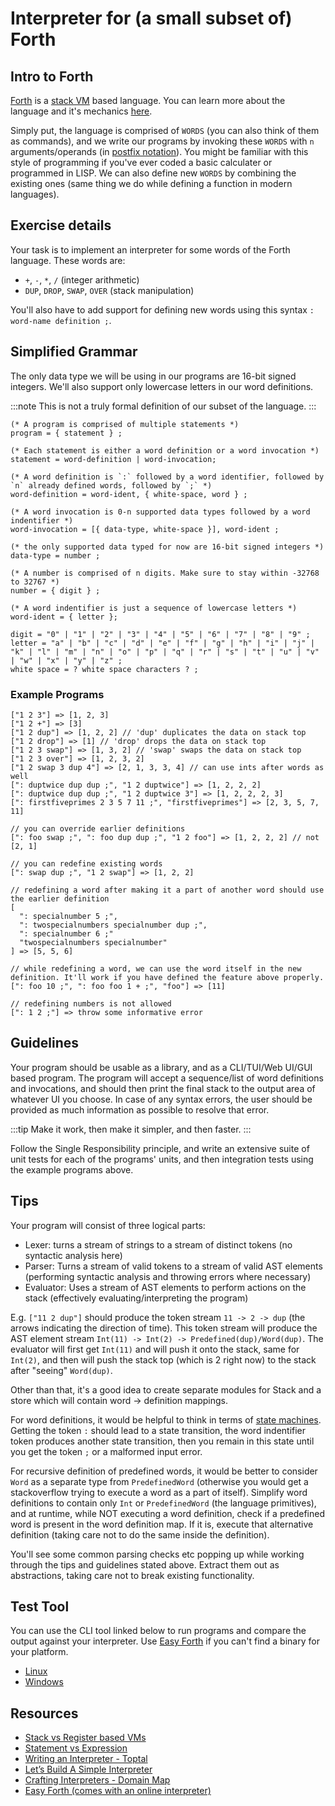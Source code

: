 # Interpreter for (a small subset of) Forth

## Intro to Forth

[Forth](https://en.wikipedia.org/wiki/Forth_%28programming_language%29) is a [stack VM](https://en.wikipedia.org/wiki/Stack_machine) based language. You can learn more about the language and it's mechanics [here](https://www.forth.com/starting-forth/1-forth-stacks-dictionary/).

Simply put, the language is comprised of `WORDS` (you can also think of them as commands), and we write our programs by invoking these `WORDS` with `n` arguments/operands (in [postfix notation](https://en.wikipedia.org/wiki/Reverse_Polish_notation)). You might be familiar with this style of programming if you've ever coded a basic calculater or programmed in LISP. We can also define new `WORDS` by combining the existing ones (same thing we do while defining a function in modern languages).

## Exercise details

Your task is to implement an interpreter for some words of the Forth language. These words are:

- `+`, `-`, `*`, `/` (integer arithmetic)
- `DUP`, `DROP`, `SWAP`, `OVER` (stack manipulation)

You'll also have to add support for defining new words using this syntax `: word-name definition ;`.

## Simplified Grammar

The only data type we will be using in our programs are 16-bit signed integers. We'll also support only lowercase letters in our word definitions.

:::note
This is not a truly formal definition of our subset of the language.
:::

```ebnf
(* A program is comprised of multiple statements *)
program = { statement } ;

(* Each statement is either a word definition or a word invocation *)
statement = word-definition | word-invocation;

(* A word definition is `:` followed by a word identifier, followed by `n` already defined words, followed by `;` *)
word-definition = word-ident, { white-space, word } ;

(* A word invocation is 0-n supported data types followed by a word indentifier *)
word-invocation = [{ data-type, white-space }], word-ident ;

(* the only supported data typed for now are 16-bit signed integers *)
data-type = number ;

(* A number is comprised of n digits. Make sure to stay within -32768 to 32767 *)
number = { digit } ;

(* A word indentifier is just a sequence of lowercase letters *)
word-ident = { letter };

digit = "0" | "1" | "2" | "3" | "4" | "5" | "6" | "7" | "8" | "9" ;
letter = "a" | "b" | "c" | "d" | "e" | "f" | "g" | "h" | "i" | "j" | "k" | "l" | "m" | "n" | "o" | "p" | "q" | "r" | "s" | "t" | "u" | "v" | "w" | "x" | "y" | "z" ;
white space = ? white space characters ? ;
```

### Example Programs

```forth
["1 2 3"] => [1, 2, 3]
["1 2 +"] => [3]
["1 2 dup"] => [1, 2, 2] // 'dup' duplicates the data on stack top
["1 2 drop"] => [1] // 'drop' drops the data on stack top
["1 2 3 swap"] => [1, 3, 2] // 'swap' swaps the data on stack top
["1 2 3 over"] => [1, 2, 3, 2]
["1 2 swap 3 dup 4"] => [2, 1, 3, 3, 4] // can use ints after words as well
[": duptwice dup dup ;", "1 2 duptwice"] => [1, 2, 2, 2]
[": duptwice dup dup ;", "1 2 duptwice 3"] => [1, 2, 2, 2, 3]
[": firstfiveprimes 2 3 5 7 11 ;", "firstfiveprimes"] => [2, 3, 5, 7, 11]

// you can override earlier definitions
[": foo swap ;", ": foo dup dup ;", "1 2 foo"] => [1, 2, 2, 2] // not [2, 1]

// you can redefine existing words
[": swap dup ;", "1 2 swap"] => [1, 2, 2]

// redefining a word after making it a part of another word should use the earlier definition
[
  ": specialnumber 5 ;",
  ": twospecialnumbers specialnumber dup ;",
  ": specialnumber 6 ;"
  "twospecialnumbers specialnumber"
] => [5, 5, 6]

// while redefining a word, we can use the word itself in the new definition. It'll work if you have defined the feature above properly.
[": foo 10 ;", ": foo foo 1 + ;", "foo"] => [11]

// redefining numbers is not allowed
[": 1 2 ;"] => throw some informative error
```

## Guidelines

Your program should be usable as a library, and as a CLI/TUI/Web UI/GUI based program. The program will accept a sequence/list of word definitions and invocations, and should then print the final stack to the output area of whatever UI you choose. In case of any syntax errors, the user should be provided as much information as possible to resolve that error.

:::tip
Make it work, then make it simpler, and then faster.
:::

Follow the Single Responsibility principle, and write an extensive suite of unit tests for each of the programs' units, and then integration tests using the example programs above.

## Tips

Your program will consist of three logical parts:

- Lexer: turns a stream of strings to a stream of distinct tokens (no syntactic analysis here)
- Parser: Turns a stream of valid tokens to a stream of valid AST elements (performing syntactic analysis and throwing errors where necessary)
- Evaluator: Uses a stream of AST elements to perform actions on the stack (effectively evaluating/interpreting the program)

E.g. `["11 2 dup"]` should produce the token stream `11 -> 2 -> dup` (the arrows indicating the direction of time). This token stream will produce the AST element stream `Int(11) -> Int(2) -> Predefined(dup)/Word(dup)`. The evaluator will first get `Int(11)` and will push it onto the stack, same for `Int(2)`, and then will push the stack top (which is 2 right now) to the stack after "seeing" `Word(dup)`.

Other than that, it's a good idea to create separate modules for Stack and a store which will contain word -> definition mappings.

For word definitions, it would be helpful to think in terms of [state machines](https://en.wikipedia.org/wiki/Finite-state_machine). Getting the token `:` should lead to a state transition, the word indentifier token produces another state transition, then you remain in this state until you get the token `;` or a malformed input error.

For recursive definition of predefined words, it would be better to consider `Word` as a separate type from `PredefinedWord` (otherwise you would get a stackoverflow trying to execute a word as a part of itself). Simplify word definitions to contain only `Int` or `PredefinedWord` (the language primitives), and at runtime, while NOT executing a word definition, check if a predefined word is present in the word definition map. If it is, execute that alternative definition (taking care not to do the same inside the definition).

You'll see some common parsing checks etc popping up while working through the tips and guidelines stated above. Extract them out as abstractions, taking care not to break existing functionality.

## Test Tool

You can use the CLI tool linked below to run programs and compare the output against your interpreter. Use [Easy Forth](#resources) if you can't find a binary for your platform.

- [Linux](https://dev-portal-tools.s3.eu-central-1.amazonaws.com/forthrs)
- [Windows](https://dev-portal-tools.s3.eu-central-1.amazonaws.com/forthrs.exe)

## Resources

- [Stack vs Register based VMs](https://static.usenix.org/events/vee05/full_papers/p153-yunhe.pdf)
- [Statement vs Expression](https://www.freecodecamp.org/news/statement-vs-expression-whats-the-difference-in-programming/)
- [Writing an Interpreter - Toptal](https://www.toptal.com/scala/writing-an-interpreter)
- [Let’s Build A Simple Interpreter](https://ruslanspivak.com/lsbasi-part1/)
- [Crafting Interpreters - Domain Map](https://craftinginterpreters.com/a-map-of-the-territory.html)
- [Easy Forth (comes with an online interpreter)](https://skilldrick.github.io/easyforth/)
